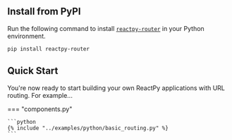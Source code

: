 ## Install from PyPI

Run the following command to install [`reactpy-router`](https://pypi.org/project/reactpy-router/) in your Python environment.

```bash linenums="0"
pip install reactpy-router
```

## Quick Start

You're now ready to start building your own ReactPy applications with URL routing. For example...

=== "components.py"

    ```python
    {% include "../examples/python/basic_routing.py" %}
    ```
